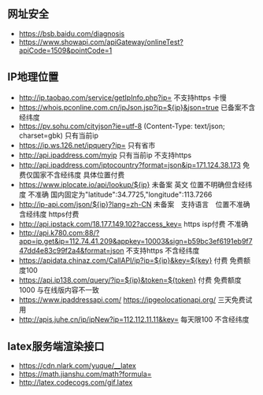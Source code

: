 ## 网址安全
- https://bsb.baidu.com/diagnosis
- https://www.showapi.com/apiGateway/onlineTest?apiCode=1509&pointCode=1

## IP地理位置
- http://ip.taobao.com/service/getIpInfo.php?ip= 不支持https 卡慢
- https://whois.pconline.com.cn/ipJson.jsp?ip=${ip}&json=true 已备案不含经纬度
- https://pv.sohu.com/cityjson?ie=utf-8 (Content-Type: text/json; charset=gbk) 只有当前ip
- https://ip.ws.126.net/ipquery?ip= 只有省市
- http://api.ipaddress.com/myip 只有当前ip 不支持https
- http://api.ipaddress.com/iptocountry?format=json&ip=171.124.38.173 免费仅国家不含经纬度 具体位置付费
- https://www.iplocate.io/api/lookup/${ip} 未备案 英文  位置不明确但含经纬度 不准确 国内固定为"latitude":34.7725,"longitude":113.7266
- http://ip-api.com/json/${ip}?lang=zh-CN 未备案　支持语言　位置不准确含经纬度 https付费
- http://api.ipstack.com/18.177.149.102?access_key= https isp付费 不准确
- http://api.k780.com:88/?app=ip.get&ip=112.74.41.209&appkey=10003&sign=b59bc3ef6191eb9f747dd4e83c99f2a4&format=json 不支持https 不含经纬度
- https://apidata.chinaz.com/CallAPI/ip?ip=${ip}&key=${key} 付费 免费额度100
- https://api.ip138.com/query/?ip=${ip}&token=${token} 付费 免费额度1000 与在线版内容不一致
- https://www.ipaddressapi.com/  https://ipgeolocationapi.org/ 三天免费试用
- http://apis.juhe.cn/ip/ipNew?ip=112.112.11.11&key= 每天限100 不含经纬度

## latex服务端渲染接口
- https://cdn.nlark.com/yuque/__latex
- https://math.jianshu.com/math?formula=
- http://latex.codecogs.com/gif.latex